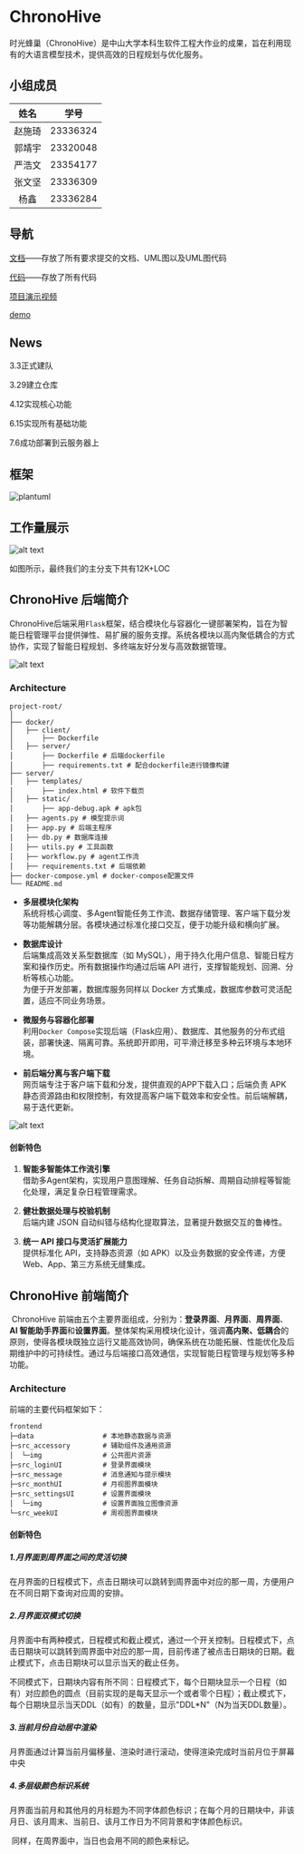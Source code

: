 # ChronoHive
时光蜂巢（ChronoHive）是中山大学本科生软件工程大作业的成果，旨在利用现有的大语言模型技术，提供高效的日程规划与优化服务。

## 小组成员
| 姓名         | 学号        | 
| :----:       |    :----:  |  
| 赵施琦   | 23336324       | 
|    郭靖宇          |    23320048        | 
|       严浩文       |     23354177       |   
|       张文坚       |       23336309     |   
|      杨鑫        |      23336284      |   

## 导航
[文档](./docs)——存放了所有要求提交的文档、UML图以及UML图代码

[代码](./src)——存放了所有代码

[项目演示视频](./video)

[demo](./video)

## News
3.3正式建队  

3.29建立仓库 

4.12实现核心功能

6.15实现所有基础功能

7.6成功部署到云服务器上


## 框架
![plantuml](docs/uml/image/流程图.png)

## 工作量展示
![alt text](imgs/代码行展示.png)

如图所示，最终我们的主分支下共有12K+LOC


## ChronoHive 后端简介

​	ChronoHive后端采用`Flask`框架，结合模块化与容器化一键部署架构，旨在为智能日程管理平台提供弹性、易扩展的服务支撑。系统各模块以高内聚低耦合的方式协作，实现了智能日程规划、多终端友好分发与高效数据管理。

![alt text](imgs/image-1.png)

### Architecture
```
project-root/
│
├── docker/
│   ├── client/
│       ├── Dockerfile
│   ├── server/
│       ├── Dockerfile # 后端dockerfile
│       ├── requirements.txt # 配合dockerfile进行镜像构建
├── server/
│   ├── templates/
│       ├── index.html # 软件下载页
│   ├── static/
│       ├── app-debug.apk # apk包
│   ├── agents.py # 模型提示词
│   ├── app.py # 后端主程序
│   ├── db.py # 数据库连接
│   ├── utils.py # 工具函数
│   ├── workflow.py # agent工作流
│   ├── requirements.txt # 后端依赖
├── docker-compose.yml # docker-compose配置文件
└── README.md

```


- **多层模块化架构**  
  系统将核心调度、多Agent智能任务工作流、数据存储管理、客户端下载分发等功能解耦分层。各模块通过标准化接口交互，便于功能升级和横向扩展。

- **数据库设计**  
  后端集成高效关系型数据库（如 MySQL），用于持久化用户信息、智能日程方案和操作历史。所有数据操作均通过后端 API 进行，支撑智能规划、回溯、分析等核心功能。  
  为便于开发部署，数据库服务同样以 Docker 方式集成，数据库参数可灵活配置，适应不同业务场景。

- **微服务与容器化部署**  
  利用`Docker Compose`实现后端（Flask应用）、数据库、其他服务的分布式组装，部署快速、隔离可靠。系统即开即用，可平滑迁移至多种云环境与本地环境。

- **前后端分离与客户端下载**  
  网页端专注于客户端下载和分发，提供直观的APP下载入口；后端负责 APK 静态资源路由和权限控制，有效提高客户端下载效率和安全性。前后端解耦，易于迭代更新。

![alt text](imgs/image.png)

#### 创新特色

1. **智能多智能体工作流引擎**  
   借助多Agent架构，实现用户意图理解、任务自动拆解、周期自动排程等智能化处理，满足复杂日程管理需求。

2. **健壮数据处理与校验机制**  
   后端内建 JSON 自动纠错与结构化提取算法，显著提升数据交互的鲁棒性。

3. **统一 API 接口与灵活扩展能力**  
   提供标准化 API，支持静态资源（如 APK）以及业务数据的安全传递，方便 Web、App、第三方系统无缝集成。

## ChronoHive 前端简介

​	ChronoHive 前端由五个主要界面组成，分别为：**登录界面**、**月界面**、**周界面**、**AI 智能助手界面**和**设置界面**。整体架构采用模块化设计，强调**高内聚、低耦合**的原则，使得各模块既独立运行又能高效协同，确保系统在功能拓展、性能优化及后期维护中的可持续性。通过与后端接口高效通信，实现智能日程管理与规划等多种功能。

### Architecture

前端的主要代码框架如下：

```
frontend
├─data                 # 本地静态数据与资源
├─src_accessory        # 辅助组件及通用资源
│  └─img               # 公共图片资源
├─src_loginUI          # 登录界面模块
├─src_message          # 消息通知与提示模块
├─src_monthUI          # 月视图界面模块
├─src_settingsUI       # 设置界面模块
│  └─img               # 设置界面独立图像资源
└─src_weekUI           # 周视图界面模块
```



#### 创新特色

##### 1.月界面到周界面之间的灵活切换

​	在月界面的日程模式下，点击日期块可以跳转到周界面中对应的那一周，方便用户在不同日期下查询对应周的安排。

##### 2.月界面双模式切换

​	月界面中有两种模式，日程模式和截止模式，通过一个开关控制。日程模式下，点击日期块可以跳转到周界面中对应的那一周，目前传递了被点击日期块的日期。截止模式下，点击日期块可以显示当天的截止任务。

​	不同模式下，日期块内容有所不同：日程模式下，每个日期块显示一个日程（如有）对应颜色的圆点（目前实现的是每天显示一个或者零个日程）；截止模式下，每个日期块显示当天DDL（如有）的数量，显示"DDL*N"（N为当天DDL数量）。

##### 3.当前月份自动居中渲染

​	月界面通过计算当前月偏移量、渲染时进行滚动，使得渲染完成时当前月位于屏幕中央

##### 4.多层级颜色标识系统

​	月界面当前月和其他月的月标题为不同字体颜色标识；在每个月的日期块中，非该月日、该月周末、当前日、该月工作日为不同背景和字体颜色标识。

​	同样，在周界面中，当日也会用不同的颜色来标记。
